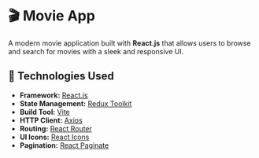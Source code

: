 # 🎬 Movie App

A modern movie application built with **React.js** that allows users to browse and search for movies with a sleek and responsive UI.

## 🚀 Technologies Used

- **Framework:** [React.js](https://reactjs.org/)
- **State Management:** [Redux Toolkit](https://redux-toolkit.js.org/)
- **Build Tool:** [Vite](https://vitejs.dev/)
- **HTTP Client:** [Axios](https://axios-http.com/)
- **Routing:** [React Router](https://reactrouter.com/)
- **UI Icons:** [React Icons](https://react-icons.github.io/react-icons/)
- **Pagination:** [React Paginate](https://www.npmjs.com/package/react-paginate)


